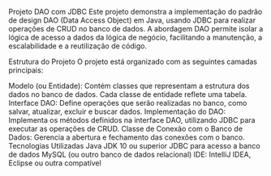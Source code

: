 Projeto DAO com JDBC
Este projeto demonstra a implementação do padrão de design DAO (Data Access Object) em Java, usando JDBC para realizar operações de CRUD no banco de dados. A abordagem DAO permite isolar a lógica de acesso a dados da lógica de negócio, facilitando a manutenção, a escalabilidade e a reutilização de código.

Estrutura do Projeto
O projeto está organizado com as seguintes camadas principais:

Modelo (ou Entidade): Contém classes que representam a estrutura dos dados no banco de dados. Cada classe de entidade reflete uma tabela.
Interface DAO: Define operações que serão realizadas no banco, como salvar, atualizar, excluir e buscar dados.
Implementação do DAO: Implementa os métodos definidos na interface DAO, utilizando JDBC para executar as operações de CRUD.
Classe de Conexão com o Banco de Dados: Gerencia a abertura e fechamento das conexões com o banco.
Tecnologias Utilizadas
Java JDK 10 ou superior
JDBC para acesso a banco de dados
MySQL (ou outro banco de dados relacional)
IDE: IntelliJ IDEA, Eclipse ou outra compatível






